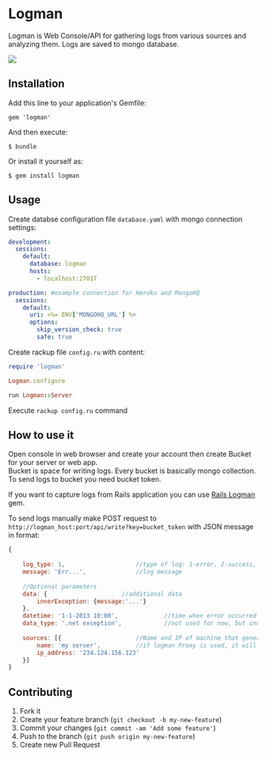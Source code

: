# Logman

Logman is Web Console/API for gathering logs from various sources and analyzing them. 
Logs are saved to mongo database.

![](https://dl.dropboxusercontent.com/u/39131387/logman-c.png)

## Installation

Add this line to your application's Gemfile:

    gem 'logman'

And then execute:

    $ bundle

Or install it yourself as:

    $ gem install logman

## Usage

Create databse configuration file `database.yaml` with mongo connection settings:

```yaml
development:
  sessions:
    default:
      database: logman
      hosts:
        - localhost:27017

production: #example connection for Heroku and MongoHQ
  sessions:
    default:
      uri: <%= ENV['MONGOHQ_URL'] %>
      options:
        skip_version_check: true
        safe: true
```

Create rackup file `config.ru` with content:

```ruby
require 'logman'

Logman.configure

run Logman::Server
```

Execute `rackup config.ru` command 

## How to use it

Open console in web browser and create your account then create Bucket for your server or web app.  
Bucket is space for writing logs. Every bucket is basically mongo collection.   
To send logs to bucket you need bucket token. 

If you want to capture logs from Rails application you can use [Rails Logman](https://github.com/saicoder/logman_rails) gem.

To send logs manually make POST request to `http://logman_host:port/api/write?key=bucket_token` with JSON message in format:

```javascript
{
	
 	log_type: 1, 					//type of log: 1-error, 2-success, 3-warning,4-info
 	message: 'Err...', 				//log message
 	
 	//Optional parameters
 	data: {						//additional data
 		innerException: {message:'...'}    
 	},
 	datetime: '1-1-2013 10:00', 			//time when error occurred on server
 	data_type: '.net exception', 			//not used for now, but indicates 'data' field format
 	
 	sources: [{ 					//Name and IP of machine that generated an error, 
 		name: 'my server',			//if logman Proxy is used, it will append his hostname and ip
 		ip_address: '234.124.156.123'
 	}]
}

```

## Contributing

1. Fork it
2. Create your feature branch (`git checkout -b my-new-feature`)
3. Commit your changes (`git commit -am 'Add some feature'`)
4. Push to the branch (`git push origin my-new-feature`)
5. Create new Pull Request


